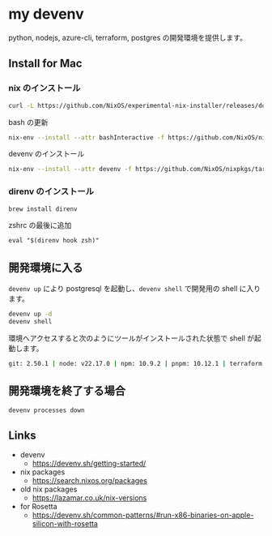 # my devenv 

python, nodejs, azure-cli, terraform, postgres の開発環境を提供します。

## Install for Mac 

### nix のインストール

```bash
curl -L https://github.com/NixOS/experimental-nix-installer/releases/download/0.27.0/nix-installer.sh | sh -s -- install
```

bash の更新

```bash
nix-env --install --attr bashInteractive -f https://github.com/NixOS/nixpkgs/tarball/nixpkgs-unstable
```

devenv のインストール

```bash
nix-env --install --attr devenv -f https://github.com/NixOS/nixpkgs/tarball/nixpkgs-unstable
```

### direnv のインストール

```bash
brew install direnv
```

zshrc の最後に追加

```.zshrc
eval "$(direnv hook zsh)"
```

## 開発環境に入る

`devenv up` により postgresql を起動し、`devenv shell` で開発用の shell に入ります。

```bash 
devenv up -d
devenv shell
```

環境へアクセスすると次のようにツールがインストールされた状態で shell が起動します。

```bash
git: 2.50.1 | node: v22.17.0 | npm: 10.9.2 | pnpm: 10.12.1 | terraform: 1.6.6 | psql: 17.5 | az: 2.58.0
```

## 開発環境を終了する場合

```bash
devenv processes down
```

## Links

- devenv
  - https://devenv.sh/getting-started/
- nix packages
  - https://search.nixos.org/packages
- old nix packages
  - https://lazamar.co.uk/nix-versions
- for Rosetta
  - https://devenv.sh/common-patterns/#run-x86-binaries-on-apple-silicon-with-rosetta
